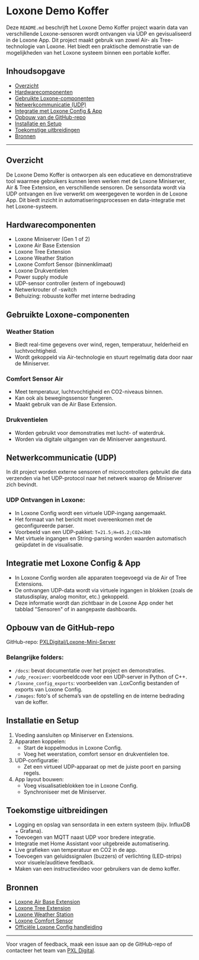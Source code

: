 # Loxone Demo Koffer

Deze `README.md` beschrijft het Loxone Demo Koffer project waarin data van verschillende Loxone-sensoren wordt ontvangen via UDP en gevisualiseerd in de Loxone App. Dit project maakt gebruik van zowel Air- als Tree-technologie van Loxone. Het biedt een praktische demonstratie van de mogelijkheden van het Loxone systeem binnen een portable koffer.

## Inhoudsopgave

- [Overzicht](#overzicht)
- [Hardwarecomponenten](#hardwarecomponenten)
- [Gebruikte Loxone-componenten](#gebruikte-loxone-componenten)
- [Netwerkcommunicatie (UDP)](#netwerkcommunicatie-udp)
- [Integratie met Loxone Config & App](#integratie-met-loxone-config--app)
- [Opbouw van de GitHub-repo](#opbouw-van-de-github-repo)
- [Installatie en Setup](#installatie-en-setup)
- [Toekomstige uitbreidingen](#toekomstige-uitbreidingen)
- [Bronnen](#bronnen)

---

## Overzicht

De Loxone Demo Koffer is ontworpen als een educatieve en demonstratieve tool waarmee gebruikers kunnen leren werken met de Loxone Miniserver, Air & Tree Extension, en verschillende sensoren. De sensordata wordt via UDP ontvangen en live verwerkt om weergegeven te worden in de Loxone App. Dit biedt inzicht in automatiseringsprocessen en data-integratie met het Loxone-systeem.

## Hardwarecomponenten

- Loxone Miniserver (Gen 1 of 2)
- Loxone Air Base Extension
- Loxone Tree Extension
- Loxone Weather Station
- Loxone Comfort Sensor (binnenklimaat)
- Loxone Drukventielen
- Power supply module
- UDP-sensor controller (extern of ingebouwd)
- Netwerkrouter of -switch
- Behuizing: robuuste koffer met interne bedrading

## Gebruikte Loxone-componenten

### Weather Station

- Biedt real-time gegevens over wind, regen, temperatuur, helderheid en luchtvochtigheid.
- Wordt gekoppeld via Air-technologie en stuurt regelmatig data door naar de Miniserver.

### Comfort Sensor Air

- Meet temperatuur, luchtvochtigheid en CO2-niveaus binnen.
- Kan ook als bewegingssensor fungeren.
- Maakt gebruik van de Air Base Extension.

### Drukventielen

- Worden gebruikt voor demonstraties met lucht- of waterdruk.
- Worden via digitale uitgangen van de Miniserver aangestuurd.

## Netwerkcommunicatie (UDP)

In dit project worden externe sensoren of microcontrollers gebruikt die data verzenden via het UDP-protocol naar het netwerk waarop de Miniserver zich bevindt.

### UDP Ontvangen in Loxone:

- In Loxone Config wordt een virtuele UDP-ingang aangemaakt.
- Het formaat van het bericht moet overeenkomen met de geconfigureerde parser.
- Voorbeeld van een UDP-pakket: `T=21.5;H=45.2;CO2=380`
- Met virtuele ingangen en String-parsing worden waarden automatisch geüpdatet in de visualisatie.

## Integratie met Loxone Config & App

- In Loxone Config worden alle apparaten toegevoegd via de Air of Tree Extensions.
- De ontvangen UDP-data wordt via virtuele ingangen in blokken (zoals de statusdisplay, analog monitor, etc.) gekoppeld.
- Deze informatie wordt dan zichtbaar in de Loxone App onder het tabblad "Sensoren" of in aangepaste dashboards.

## Opbouw van de GitHub-repo

GitHub-repo: [PXLDigital/Loxone-Mini-Server](https://github.com/PXLDigital/Loxone-Mini-Server)

### Belangrijke folders:

- `/docs`: bevat documentatie over het project en demonstraties.
- `/udp_receiver`: voorbeeldcode voor een UDP-server in Python of C++.
- `/loxone_config_exports`: voorbeelden van .LoxConfig bestanden of exports van Loxone Config.
- `/images`: foto's of schema’s van de opstelling en de interne bedrading van de koffer.

## Installatie en Setup

1. Voeding aansluiten op Miniserver en Extensions.
2. Apparaten koppelen:
   - Start de koppelmodus in Loxone Config.
   - Voeg het weerstation, comfort sensor en drukventielen toe.
3. UDP-configuratie:
   - Zet een virtueel UDP-apparaat op met de juiste poort en parsing regels.
4. App layout bouwen:
   - Voeg visualisatieblokken toe in Loxone Config.
   - Synchroniseer met de Miniserver.

## Toekomstige uitbreidingen

- Logging en opslag van sensordata in een extern systeem (bijv. InfluxDB + Grafana).
- Toevoegen van MQTT naast UDP voor bredere integratie.
- Integratie met Home Assistant voor uitgebreide automatisering.
- Live grafieken van temperatuur en CO2 in de app.
- Toevoegen van geluidssignalen (buzzers) of verlichting (LED-strips) voor visuele/auditieve feedback.
- Maken van een instructievideo voor gebruikers van de demo koffer.

## Bronnen

- [Loxone Air Base Extension](https://www.loxone.com/enen/kb/air-base-extension/)
- [Loxone Tree Extension](https://www.loxone.com/enen/kb/tree-extension/)
- [Loxone Weather Station](https://www.loxone.com/enen/kb/weather-station/)
- [Loxone Comfort Sensor](https://www.loxone.com/enen/kb/comfort-sensor-air/)
- [Officiële Loxone Config handleiding](https://www.loxone.com/enen/kb/loxone-config/)

---

Voor vragen of feedback, maak een issue aan op de GitHub-repo of contacteer het team van [PXL Digital](https://pxl.be/digital).
